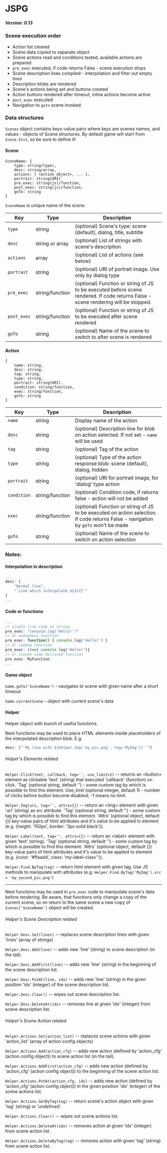 # JSPG
##### Version: 0.13

### Scene execution order
- Action list cleared
- Scene data copied to separate object
- Scene actions read and conditions tested, available actions are prepared
- `pre_exec` executed, if code returns False - scene execution stops
- Scene description lines compiled - interpolation and filter out empty lines
- Description blobs are rendered
- Scene's actions being set and buttons created
- Action buttons rendered after timeout, inline actions become active
- `post_exec` executed
- Navigation to `goto` scene invoked


### Data structures

`Scenes` object contains keys-value pairs where keys are scenes names, and values - objects of Scene structures. By default game will start from `Scene.Init`, so be sure to define it!

#### Scene
```
SceneName: {
    type: string(type),
    desc: string/array,
    actions: [ <action_object>, ... ],
    portrait: string(URI)
    pre_exec: string(js)/function,
    post_exec: string(js)/function,
    goTo: string  
}
```
`SceneName` is unique name of the scene.

| Key | Type | Description |
| --- | ---- | ------------|
| `type` | string | (optional) Scene's type: scene (default), dialog, title, subtitle |
| `desc` | string or array | (optional) List of strings with scene's description |
| `actions` | array | (optional) List of actions (see below) |
| `portrait` | string | (optional) URI of portrait image. Use only by dialog type |
| `pre_exec` | string/function | (optional) Function or string of JS to be executed before scene rendered. If code returns False - scene rendering will be stopped. |
| `post_exec` | string/function | (optional) Function or string of JS to be executed after scene rendered |
| `goTo` | string | (optional) Name of the scene to switch to after scene is rendered |


#### Action  
```
{
    name: string,
    desc: string,
    tag: string,
    type: string,
    portrait: string(URI),
    condition: string/function,
    exec: string/function,
    goTo: string
}
 ```
 | Key | Type | Description |
 | --- | ---- | ------------|
 | `name` | string | Display name of the action |
 | `desc` | string | (optional) Description line for blob on action selected. If not set - `name` will be used |
 | `tag` | string | (optional) Tag of the action |
 | `type` | string | (optional) Type of the action response blob: scene (default), dialog, hidden |
 | `portrait` | string | (optional) URI for portrait image, for 'dialog' type action |
 | `condition` | string/function | (optional) Condition code, if returns false - action will not be added |
 | `exec` | string/function | (optional) Function or string of JS to be executed on action selection. If code returns False - navigation by `goTo` won't be made |
 | `goTo` | string | (optional) Name of the scene to switch on action selection |




### Notes:

#### Interpolation in description
```js
...
desc: [
    "Normal line",
    "`Line which interpolate ${2+2}`"
]
...
```

#### Code or functions
```js
...
// single line code as string
pre_exec: "console.log('Hello!')"
// or anonymous function
pre_exec: function() { console.log('Hello!') }
// or lambda function
pre_exec: ()=>{ console.log('Hello!')}
// or invoke some declared function
pre_exec: MyFunction
...
```

#### Game object
`Game.goTo('SceneName')` - navigates to scene with given name after a short timeout

`Game.currentScene` - object with current scene's data

#### Helper
Helper object with bunch of useful functions.

Next functions may be used to place HTML elements inside placeholders of the interpolated description blob. E.g.
```js
desc: ["`My line with ${Helper.Img('my_pic.png', tag='MyImg'})``"]
```
###### Helper's Elements related

`Helper.Click(text, callback, tag='', use_limit=1)` -- returns an \<button\> element as clickable 'text' (string) that executed 'callback' (function) on click. 'Tag' (optional string, default '') - some custom tag by which is possible to find this element. Use_limit (optional integer, default 1) - number of clicks before button become disabled; -1 means no limit.

`Helper.Img(uri, tag='', attrs={})` -- return an \<img\> element with given 'uri' (string) as src attribute. 'Tag' (optional string, default '') - some custom tag by which is possible to find this element. 'Attrs' (optional object, default {}) key-value pairs of html attributes and it's value to be applied to element (e.g. {height: '150px', border: '3px solid black'}).

`Helper.Label(text, tag='', attrs={})` -- return an \<label\> element with given 'text' (string). 'Tag' (optional string, default '') - some custom tag by which is possible to find this element. 'Attrs' (optional object, default {}) key-value pairs of html attributes and it's value to be applied to element (e.g. {color: '#ffaadd', class: 'my-label-class''}).

`Helper.Find.ByTag(tag)` -- return html element with given tag. Use JS methods to manipulate with attributes (e.g. `Helper.Find.ByTag('MyImg').src = 'my_second_pic.png'`)


----

Next functions may be used in `pre_exec` code to manipulate scene's data before rendering. Be aware, that functions only change a copy of the current scene, so on return to the same scene a new copy of `Scenes['SceneName']` object will be created.

###### Helper's Scene Description related

`Helper.Desc.Set(lines)` -- replaces scene description lines with given 'lines' (array of strings)

`Helper.Desc.Add(line)` -- adds new 'line' (string) to scene description (in the tail).

`Helper.Desc.AddFirst(line)` -- adds new 'line' (string) in the beginning of the scene description list.

`Helper.Desc.PutAt(line, idx)` -- adds new 'line' (string) in the given position 'idx' (integer) of the scene description list.

`Helper.Desc.Clear()` -- wipes out scene description list.

`Helper.Desc.DeleteAt(idx)` -- removes line at given 'idx' (integer) from scene description list.

###### Helper's Scene Action related

`Helper.Actions.Set(action_list)` -- replaces scene actions with given 'action_list' (array of action config objects)

`Helper.Actions.Add(action_cfg)` -- adds new action (defined by 'action_cfg' (action config object)) to scene action list (in the tail).

`Helper.Actions.AddFirst(action_cfg)` -- adds new action (defined by 'action_cfg' (action config object)) to the beginning of the scene action list.

`Helper.Actions.PutAt(action_cfg, idx)` -- adds new action (defined by 'action_cfg' (action config object)) in the given position 'idx' (integer) of the scene actions list.

`Helper.Actions.GetByTag(tag)` -- return scene's action object with given 'tag' (string) or 'undefined'.

`Helper.Actions.Clear()` -- wipes out scene actions list.

`Helper.Actions.DeleteAt(idx)` -- removes action at given 'idx' (integer) from scene action list.

`Helper.Actions.DeleteByTag(tag)` -- removes action with given 'tag' (string) from scene action list.
